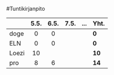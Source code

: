 #Tuntikirjanpito

|         | 5.5.  | 6.5.  | 7.5.  | ... | Yht.     |
| ------- | :---: | :---: | :---: | --- | -------- |
| doge    |   0   |   0   |       |     | **0**    |
| ELN     |   0   |   0   |       |     | **0**    |
| Loezi   |   10  |       |       |     | **10**   |
| pro     |   8   |   6   |       |     | **14**   |
